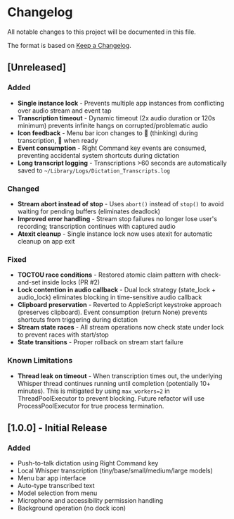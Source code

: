 # Changelog

All notable changes to this project will be documented in this file.

The format is based on [Keep a Changelog](https://keepachangelog.com/en/1.0.0/).

## [Unreleased]

### Added
- **Single instance lock** - Prevents multiple app instances from conflicting over audio stream and event tap
- **Transcription timeout** - Dynamic timeout (2x audio duration or 120s minimum) prevents infinite hangs on corrupted/problematic audio
- **Icon feedback** - Menu bar icon changes to 💭 (thinking) during transcription, 🎤 when ready
- **Event consumption** - Right Command key events are consumed, preventing accidental system shortcuts during dictation
- **Long transcript logging** - Transcriptions >60 seconds are automatically saved to `~/Library/Logs/Dictation_Transcripts.log`

### Changed
- **Stream abort instead of stop** - Uses `abort()` instead of `stop()` to avoid waiting for pending buffers (eliminates deadlock)
- **Improved error handling** - Stream stop failures no longer lose user's recording; transcription continues with captured audio
- **Atexit cleanup** - Single instance lock now uses atexit for automatic cleanup on app exit

### Fixed
- **TOCTOU race conditions** - Restored atomic claim pattern with check-and-set inside locks (PR #2)
- **Lock contention in audio callback** - Dual lock strategy (state_lock + audio_lock) eliminates blocking in time-sensitive audio callback
- **Clipboard preservation** - Reverted to AppleScript keystroke approach (preserves clipboard). Event consumption (return None) prevents shortcuts from triggering during dictation
- **Stream state races** - All stream operations now check state under lock to prevent races with start/stop
- **State transitions** - Proper rollback on stream start failure

### Known Limitations
- **Thread leak on timeout** - When transcription times out, the underlying Whisper thread continues running until completion (potentially 10+ minutes). This is mitigated by using `max_workers=2` in ThreadPoolExecutor to prevent blocking. Future refactor will use ProcessPoolExecutor for true process termination.

## [1.0.0] - Initial Release

### Added
- Push-to-talk dictation using Right Command key
- Local Whisper transcription (tiny/base/small/medium/large models)
- Menu bar app interface
- Auto-type transcribed text
- Model selection from menu
- Microphone and accessibility permission handling
- Background operation (no dock icon)
